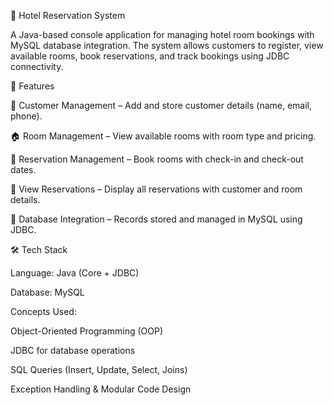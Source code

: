 🏨 Hotel Reservation System

A Java-based console application for managing hotel room bookings with MySQL database integration. The system allows customers to register, view available rooms, book reservations, and track bookings using JDBC connectivity.

🚀 Features

👤 Customer Management – Add and store customer details (name, email, phone).

🏠 Room Management – View available rooms with room type and pricing.

📅 Reservation Management – Book rooms with check-in and check-out dates.

📖 View Reservations – Display all reservations with customer and room details.

💾 Database Integration – Records stored and managed in MySQL using JDBC.

🛠️ Tech Stack

Language: Java (Core + JDBC)

Database: MySQL

Concepts Used:

Object-Oriented Programming (OOP)

JDBC for database operations

SQL Queries (Insert, Update, Select, Joins)

Exception Handling & Modular Code Design
